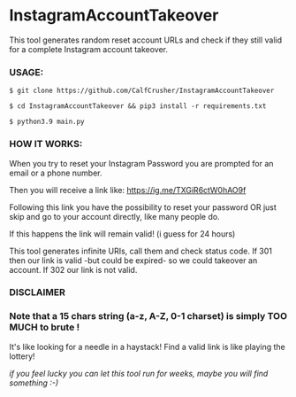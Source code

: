 # InstagramAccountTakeover

This tool generates random reset account URLs and check if they still valid for a complete Instagram account takeover.

### USAGE:

`$ git clone https://github.com/CalfCrusher/InstagramAccountTakeover`

`$ cd InstagramAccountTakeover && pip3 install -r requirements.txt`

`$ python3.9 main.py`

### HOW IT WORKS:

When you try to reset your Instagram Password you are prompted for an email or a phone number.

Then you will receive a link like: https://ig.me/TXGiR6ctW0hAO9f

Following this link you have the possibility to reset your password OR just skip and go to your account directly, like many people do.

If this happens the link will remain valid! (i guess for 24 hours)

This tool generates infinite URIs, call them and check status code. If 301 then our link is valid -but could be expired- so we could takeover an account. If 302 our link is not valid.

### DISCLAIMER

### Note that a 15 chars string (a-z, A-Z, 0-1 charset) is simply TOO MUCH to brute !
It's like looking for a needle in a haystack! Find a valid link is like playing the lottery!

*if you feel lucky you can let this tool run for weeks, maybe you will find something :-)*

